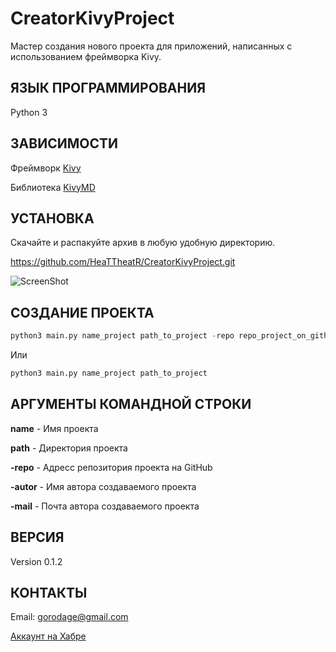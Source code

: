 CreatorKivyProject
==================

Мастер создания нового проекта для приложений, написанных с 
использованием фреймворка Kivy.

ЯЗЫК ПРОГРАММИРОВАНИЯ
---------------------
Python 3

ЗАВИСИМОСТИ
-----------
Фреймворк [Kivy](http://kivy.org)

Библиотека [KivyMD](https://gitlab.com/kivymd/KivyMD)

УСТАНОВКА
---------
Скачайте и распакуйте архив в любую удобную директорию.

https://github.com/HeaTTheatR/CreatorKivyProject.git

![ScreenShot](https://raw.githubusercontent.com/HeaTTheatR/CreatorKivyProject/master/screenshots/previous.png)

СОЗДАНИЕ ПРОЕКТА
----------------
```python
python3 main.py name_project path_to_project -repo repo_project_on_github -autor name autor -mail mail autor
```

Или

```python
python3 main.py name_project path_to_project
```

АРГУМЕНТЫ КОМАНДНОЙ СТРОКИ
--------------------------

**name** - Имя проекта

**path** - Директория проекта

**-repo** - Адресс репозитория проекта на GitHub

**-autor** - Имя автора создаваемого проекта

**-mail** - Почта автора создаваемого проекта

ВЕРСИЯ
------
Version 0.1.2

КОНТАКТЫ
--------
Email: gorodage@gmail.com

[Аккаунт на Хабре](https://habrahabr.ru/users/heattheatr/)
